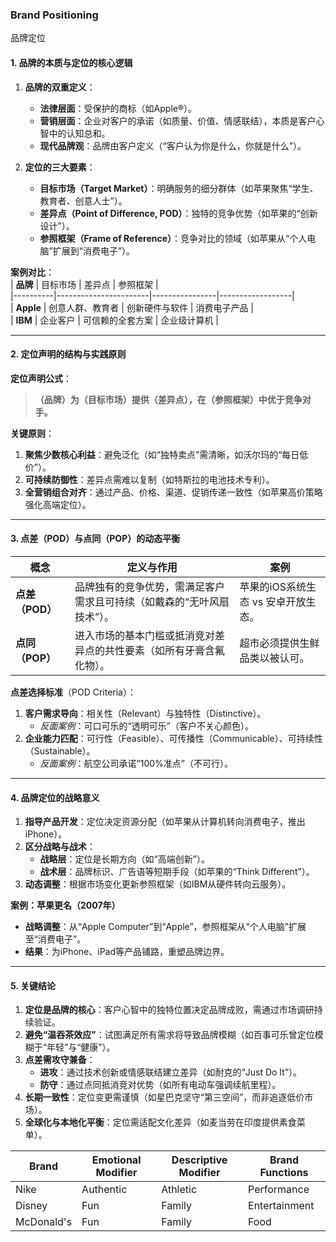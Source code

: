 ### Brand Positioning

品牌定位

#### 1. 品牌的本质与定位的核心逻辑  
1. **品牌的双重定义**：  
   - **法律层面**：受保护的商标（如Apple®）。  
   - **营销层面**：企业对客户的承诺（如质量、价值、情感联结），本质是客户心智中的认知总和。  
   - **现代品牌观**：品牌由客户定义（“客户认为你是什么，你就是什么”）。  

2. **定位的三大要素**：  
   - **目标市场（Target Market）**：明确服务的细分群体（如苹果聚焦“学生、教育者、创意人士”）。  
   - **差异点（Point of Difference, POD）**：独特的竞争优势（如苹果的“创新设计”）。  
   - **参照框架（Frame of Reference）**：竞争对比的领域（如苹果从“个人电脑”扩展到“消费电子”）。  

**案例对比**：  
| **品牌** | 目标市场                | 差异点          | 参照框架          |  
|----------|-----------------------|----------------|------------------|  
| **Apple** | 创意人群、教育者        | 创新硬件与软件  | 消费电子产品      |  
| **IBM**   | 企业客户              | 可信赖的全套方案 | 企业级计算机      |  

---

#### 2. 定位声明的结构与实践原则  
**定位声明公式**：  
> **（品牌）为（目标市场）提供（差异点），在（参照框架）中优于竞争对手。**  

**关键原则**：  
1. **聚焦少数核心利益**：避免泛化（如“独特卖点”需清晰，如沃尔玛的“每日低价”）。  
2. **可持续防御性**：差异点需难以复制（如特斯拉的电池技术专利）。  
3. **全营销组合对齐**：通过产品、价格、渠道、促销传递一致性（如苹果高价策略强化高端定位）。  

---

#### 3. 点差（POD）与点同（POP）的动态平衡  
| **概念**          | 定义与作用                                                                 | 案例                                |  
|-------------------|--------------------------------------------------------------------------|-------------------------------------|  
| **点差（POD）**   | 品牌独有的竞争优势，需满足客户需求且可持续（如戴森的“无叶风扇技术”）。                 | 苹果的iOS系统生态 vs 安卓开放生态。 |  
| **点同（POP）**   | 进入市场的基本门槛或抵消竞对差异点的共性要素（如所有牙膏含氟化物）。                   | 超市必须提供生鲜品类以被认可。       |  

**点差选择标准**（POD Criteria）：  
1. **客户需求导向**：相关性（Relevant）与独特性（Distinctive）。  
   - *反面案例*：可口可乐的“透明可乐”（客户不关心颜色）。  
2. **企业能力匹配**：可行性（Feasible）、可传播性（Communicable）、可持续性（Sustainable）。  
   - *反面案例*：航空公司承诺“100%准点”（不可行）。  

---

#### 4. 品牌定位的战略意义  
1. **指导产品开发**：定位决定资源分配（如苹果从计算机转向消费电子，推出iPhone）。  
2. **区分战略与战术**：  
   - **战略层**：定位是长期方向（如“高端创新”）。  
   - **战术层**：品牌标识、广告语等短期手段（如苹果的“Think Different”）。  
3. **动态调整**：根据市场变化更新参照框架（如IBM从硬件转向云服务）。  

**案例：苹果更名（2007年）**  
- **战略调整**：从“Apple Computer”到“Apple”，参照框架从“个人电脑”扩展至“消费电子”。  
- **结果**：为iPhone、iPad等产品铺路，重塑品牌边界。  

---

#### 5. 关键结论  
1. **定位是品牌的核心**：客户心智中的独特位置决定品牌成败，需通过市场调研持续验证。  
2. **避免“温吞茶效应”**：试图满足所有需求将导致品牌模糊（如百事可乐曾定位模糊于“年轻”与“健康”）。  
3. **点差需攻守兼备**：  
   - **进攻**：通过技术创新或情感联结建立差异（如耐克的“Just Do It”）。  
   - **防守**：通过点同抵消竞对优势（如所有电动车强调续航里程）。  
4. **长期一致性**：定位变更需谨慎（如星巴克坚守“第三空间”，而非追逐低价市场）。  
5. **全球化与本地化平衡**：定位需适配文化差异（如麦当劳在印度提供素食菜单）。  



| Brand      | Emotional Modifier | Descriptive Modifier | Brand Functions | 
|------------|--------------------|----------------------|-----------------|  
| Nike       | Authentic          | Athletic             | Performance     |
| Disney     | Fun                | Family               | Entertainment   |
| McDonald's | Fun                | Family               | Food            |